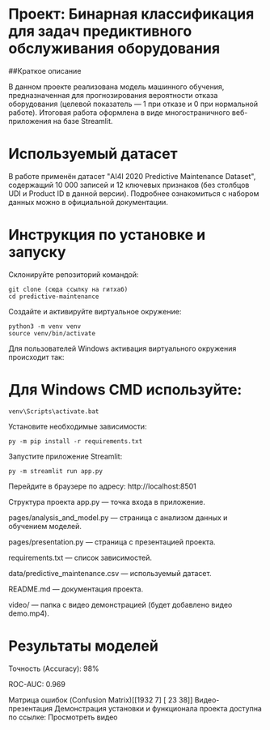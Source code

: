 # Проект: Бинарная классификация для задач предиктивного обслуживания оборудования
##Краткое описание

В данном проекте реализована модель машинного обучения, предназначенная для прогнозирования вероятности отказа оборудования (целевой показатель — 1 при отказе и 0 при нормальной работе). Итоговая работа оформлена в виде многостраничного веб-приложения на базе Streamlit.

# Используемый датасет
В работе применён датасет "AI4I 2020 Predictive Maintenance Dataset", содержащий 10 000 записей и 12 ключевых признаков (без столбцов UDI и Product ID в данной версии). Подробнее ознакомиться с набором данных можно в официальной документации.

# Инструкция по установке и запуску
Склонируйте репозиторий командой:
```
git clone (сюда ссылку на гитхаб)
cd predictive-maintenance
```
Создайте и активируйте виртуальное окружение:
```
python3 -m venv venv
source venv/bin/activate
```
Для пользователей Windows активация виртуального окружения происходит так:

# Для Windows CMD используйте:
```
venv\Scripts\activate.bat
```
Установите необходимые зависимости:
```
py -m pip install -r requirements.txt
```
Запустите приложение Streamlit:
```
py -m streamlit run app.py
```
Перейдите в браузере по адресу:
http://localhost:8501

Структура проекта
app.py — точка входа в приложение.

pages/analysis_and_model.py — страница с анализом данных и обучением моделей.

pages/presentation.py — страница с презентацией проекта.

requirements.txt — список зависимостей.

data/predictive_maintenance.csv — используемый датасет.

README.md — документация проекта.

video/ — папка с видео демонстрацией (будет добавлено видео demo.mp4).

# Результаты моделей
Точность (Accuracy): 98%

ROC-AUC: 0.969

Матрица ошибок (Confusion Matrix)[[1932   7] [  23  38]]
Видео-презентация
Демонстрация установки и функционала проекта доступна по ссылке:
Просмотреть видео
